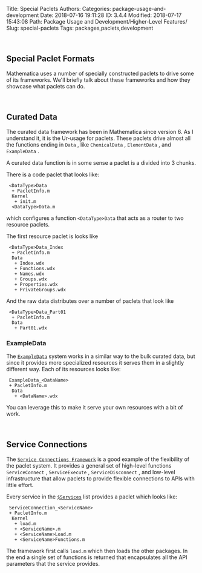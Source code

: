 Title: Special Paclets
Authors: 
Categories: package-usage-and-development
Date: 2018-07-16 19:11:28
ID: 3.4.4
Modified: 2018-07-17 15:43:08
Path: Package Usage and Development/Higher-Level Features/
Slug: special-paclets
Tags: packages,paclets,development

<a id="special-paclet-formats" style="width:0;height:0;margin:0;padding:0;">&zwnj;</a>

## Special Paclet Formats

Mathematica uses a number of specially constructed paclets to drive some of its frameworks. We'll briefly talk about these frameworks and how they showcase what paclets can do.

<a id="curated-data" style="width:0;height:0;margin:0;padding:0;">&zwnj;</a>

## Curated Data

The curated data framework has been in Mathematica since version 6. As I understand it, it is the Ur-usage for paclets. These paclets drive almost all the functions ending in  ```Data``` , like  ```ChemicalData``` ,  ```ElementData``` , and  ```ExampleData``` .

A curated data function is in some sense a paclet is a divided into 3 chunks. 

There is a code paclet that looks like:

```none
 <DataType>Data 
  + PacletInfo.m 
  Kernel 
   + init.m 
  <DataType>Data.m
```

which configures a function  ```<DataType>Data```  that acts as a router to two resource paclets. 

The first resource paclet is looks like

```none
 <DataType>Data_Index 
  + PacletInfo.m 
  Data 
   + Index.wdx 
   + Functions.wdx 
   + Names.wdx 
   + Groups.wdx 
   + Properties.wdx 
   + PrivateGroups.wdx
```

And the raw data distributes over a number of paclets that look like

```none
 <DataType>Data_Part01 
  + PacletInfo.m 
  Data 
   + Part01.wdx
```

### ExampleData

The  [```ExampleData```](https://reference.wolfram.com/language/ref/ExampleData.html)  system works in a similar way to the bulk curated data, but since it provides more specialized resources it serves them in a slightly different way. Each of its resources looks like:

```none
 ExampleData_<DataName>
 + PacletInfo.m 
  Data 
   + <DataName>.wdx
```

You can leverage this to make it serve your own resources with a bit of work.

<a id="service-connections" style="width:0;height:0;margin:0;padding:0;">&zwnj;</a>

## Service Connections

The  [```Service Connections Framework```](https://reference.wolfram.com/language/guide/AccessingExternalServicesAndAPIs.html)  is a good example of the flexibility of the paclet system. It provides a general set of high-level functions  ```ServiceConnect``` ,  ```ServiceExecute``` ,  ```ServiceDisconnect``` , and low-level infrastructure that allow paclets to provide flexible connections to APIs with little effort.

Every service in the  [```$Services```](https://reference.wolfram.com/language/ref/%24Services.html)  list provides a paclet which looks like:

```none
 ServiceConnection_<ServiceName>
 + PacletInfo.m 
  Kernel 
   + load.m 
   + <ServiceName>.m 
   + <ServiceName>Load.m 
   + <ServiceName>Functions.m
```

The framework first calls  ```load.m```  which then loads the other packages. In the end a single set of functions is returned that encapsulates all the API parameters that the service provides.